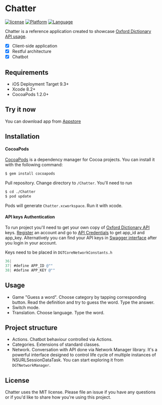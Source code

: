# Chatter
[![license](https://img.shields.io/github/license/mashape/apistatus.svg)]()
[![Platform](https://img.shields.io/badge/platform-iOS-lightgrey.svg)]()
[![Language](https://img.shields.io/badge/language-objc-green.svg)]()

Chatter is a reference application created to showcase [Oxford Dictionary API usage](https://developer.oxforddictionaries.com).

- [x] Client-side application
- [x] Restful architecture
- [x] Chatbot

## Requirements

- iOS Deployment Target 9.3+
- Xcode 8.2+
- CocoaPods 1.2.0+

## Try it now
You can download app from [Appstore](https://itunes.apple.com/us/app/chatter-learn-language-oxford/id1199793820?ls=1&mt=8)

## Installation

#### CocoaPods
[CocoaPods](http://cocoapods.org) is a dependency manager for Cocoa projects. You can install it with the following command:

```bash
$ gem install cocoapods
```

Pull repository. Change directory to `/Chatter`. You'll need to run 
```bash
$ cd ./Chatter
$ pod update
```
Pods will generate `Chatter.xcworkspace`. Run it with xcode.


#### API keys Authentication
To run project you'll need to get your own copy of [Oxford Dictionary API](https://developer.oxforddictionaries.com/documentation/getting_started) keys. 
[Register](https://developer.oxforddictionaries.com/?tag=#plans) an account and go to [API Credentials](https://developer.oxforddictionaries.com/admin/applications) to get app_id and app_key. Alternatively you can find your API keys in [Swagger interface](https://developer.oxforddictionaries.com/documentation) after you login in your account.

Keys need to be placed in `DGTCoreNetworkConstants.h`
```objective-c
36| 
37| #define APP_ID @""
38| #define APP_KEY @""
```

## Usage
- Game "Guess a word". Choose category by tapping corresponding button. Read the definition and try to guess the word. Type the answer. 
- Switch mode.
- Translation. Choose language. Type the word.

## Project structure
- Actions. Chatbot behaviour controlled via Actions.
- Categories. Extensions of standard classes.
- Network. Conversation with API done via Network Manager library. It's a powerful interface designed to control life cycle of multiple instances of NSURLSessionDataTask. You can start exploring it from `DGTNetworkManager`.


## License

Chatter uses the MIT license. Please file an issue if you have any questions or if you'd like to share how you're using this project.
